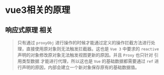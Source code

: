 # vue3相关的原理

## 响应式原理 相关
> 只有通过 `proxyObj` 进行操作的时候才能通过定义的操作拦截方法进行处理，直接使用原对象则无法触发拦截器。这也是 `Vue 3` 中要求的 `reactive` 声明的对象修改原对象无法触发视图更新的原因。并且 `Proxy` 也只针对 引用类型数据 才能进行代理，所以这也是 `Vue` 的基础数据都需要通过 `ref` 进行声明的原因，内部会建立一个新对象保存原有的基础数据值。